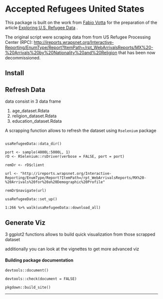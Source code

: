 Accepted Refugees United States
================


This package is built on the work from [Fabio Votta](https://favstats.eu) for the preparation of the article [Exploring U.S. Refugee Data](https://favstats.eu/post/exploring_us_refugee_data/) . 


The original script were scraping data from from US Refugee Processing Center (RPC): <http://ireports.wrapsnet.org/Interactive-Reporting/EnumType/Report?ItemPath=/rpt_WebArrivalsReports/MX%20-%20Arrivals%20by%20Nationality%20and%20Religion> that has been now decommissioned.




## Install


## Refresh Data

data consist in 3 data frame

 1. age_dataset.Rdata
 2. religion_dataset.Rdata
 3. education_dataset.Rdata

A scrapping function allows to refresh the dataset using `Rselenium` package


```{r}

usaRefugeeData::data_dir()

port <- sample(4000L:5000L, 1)
rD <- RSelenium::rsDriver(verbose = FALSE, port = port)

remDr <- rD$client

url <- "http://ireports.wrapsnet.org/Interactive-Reporting/EnumType/Report?ItemPath=/rpt_WebArrivalsReports/MX%20-%20Arrivals%20for%20a%20Demographic%20Profile"

remDr$navigate(url)

usaRefugeeData::set_up()

1:266 %>% walk(usaRefugeeData::download_all)

```


## Generate Viz

3 ggplot2 functions allows to build quick visualization  from those scrapped dataset

additionally you can look at the vignettes to get more advanced viz


#### Building package documentation 

`devtools::document()`

`devtools::check(document = FALSE)`

`pkgdown::build_site()`

------------